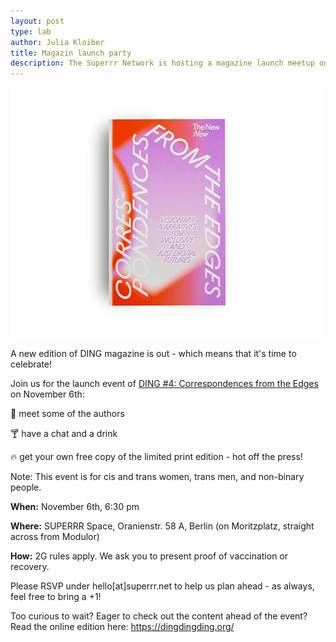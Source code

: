 ```yaml
---
layout: post
type: lab
author: Julia Kloiber
title: Magazin launch party
description: The Superrr Network is hosting a magazine launch meetup on November 6th
---
```

<img src="/assets/img/blog/ding_image.png" alt="Image of the new magazine" width="500" height="400">
<p> A new edition of DING magazine is out - which means that it's time to celebrate!</p>
<p> Join us for the launch event of <a href="https://dingdingding.org/">DING #4: Correspondences from the Edges</a> on November 6th:</p>
<p>🤝 meet some of the authors</p>
<p>🍸 have a chat and a drink</p>
<p>🔥 get your own free copy of the limited print edition - hot off the press!</p>
  
<p>Note: This event is for cis and trans women, trans men, and non-binary people.</p>

<p><b>When:</b> November 6th, 6:30 pm</p>
<p><b>Where:</b> SUPERRR Space, Oranienstr. 58 A, Berlin (on Moritzplatz, straight across from Modulor)</p>
<p><b>How:</b> 2G rules apply. We ask you to present proof of vaccination or recovery.</p>

<p>Please RSVP under hello[at]superrr.net to help us plan ahead - as always, feel free to bring a +1!</p>
<p>Too curious to wait? Eager to check out the content ahead of the event? Read the online edition here: <a href="https://dingdingding.org/">https://dingdingding.org/</a></p>
 
